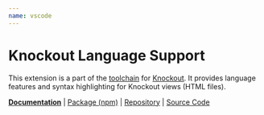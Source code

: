 ```yaml
---
name: vscode
---
```


# Knockout Language Support

<!-- @include docs/parts/packages/vscode/description.md-->

This extension is a part of the [toolchain] for [Knockout]. It provides language features and syntax highlighting for Knockout views (HTML files).

<!-- /include -->

<!-- @include docs/parts/package-nav.md -->

[**Documentation**](https://kolint.github.io/next) | [Package (npm)](https://npmjs.com/package/@kolint/vscode) | [Repository](https://github.com/kolint/next) | [Source Code](https://github.com/kolint/next/tree/main/packages/vscode)

<!-- /include -->

<!-- @include docs/parts/reference.md -->

[TypeScript]: https://typescriptlang.org
[ESLint]: https://eslint.org
[Knockout]: https://knockoutjs.com
[toolchain]: https://kolint.github.io/next

<!-- /include -->
